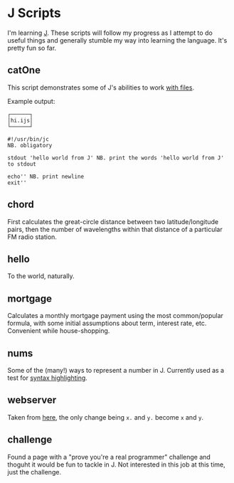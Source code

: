 J Scripts
=========
I'm learning [J][jlang]. These scripts will follow my progress as I attempt to do useful things and generally stumble my way into learning the language. It's pretty fun so far.

catOne
------
This script demonstrates some of J's abilities to work [with files][files].

Example output:

    ┌──────┐
    │hi.ijs│
    └──────┘

    #!/usr/bin/jc
    NB. obligatory

    stdout 'hello world from J' NB. print the words 'hello world from J' to stdout

    echo'' NB. print newline
    exit''


chord
-----
First calculates the great-circle distance between two latitude/longitude pairs, then the number of wavelengths within that distance of a particular FM radio station.

hello
-----
To the world, naturally.

mortgage
--------
Calculates a monthly mortgage payment using the most common/popular formula, with some initial assumptions about term, interest rate, etc. Convenient while house-shopping.

nums
----
Some of the (many!) ways to represent a number in J. Currently used as a test for [syntax highlighting][syntax].

webserver
---------
Taken from [here][jserve], the only change being `x.` and  `y.` become `x` and `y`.

challenge
---------
Found a page with a "prove you're a real programmer" challenge and thoguht it would be fun to tackle in J. Not interested in this job at this time, just the challenge.

[syntax]: https://github.com/hoosierEE/vim-j
[jserve]: http://www.jsoftware.com/jwiki/JWebServer
[files]: http://www.jsoftware.com/docs/help803/dictionary/dx001.htm
[jlang]: http://jsoftware.com
